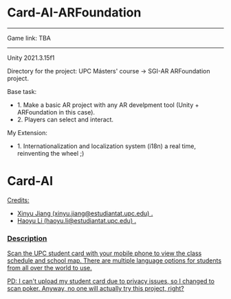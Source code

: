 # Card-AI-ARFoundation
<hr>
Game link: TBA
<hr>
Unity 2021.3.15f1

Directory for the project: UPC Másters' course -> SGI-AR ARFoundation project.

Base task:
<ul>
<li>1. Make a basic AR project with any AR develpment tool (Unity + ARFoundation in this case).</li>
<li>2. Players can select and interact.</li>
</ul>

My Extension:
<ul>
<li>1. Internationalization and localization system (i18n) a real time, reinventing the wheel ;) </li>
</ul>

<h1>Card-AI</h1>
<u>
Credits:
<ul>
<li>Xinyu Jiang (xinyu.jiang@estudiantat.upc.edu) .</li>
<li>Haoyu Li (haoyu.li@estudiantat.upc.edu) .</li>
</ul>

<h3>Description</h3>
<p>Scan the UPC student card with your mobile phone to view the class schedule and school map. There are multiple language options for students from all over the world to use. </p>
<p>PD: I can't upload my student card due to privacy issues, so I changed to scan poker. Anyway, no one will actually try this project, right?</p>
